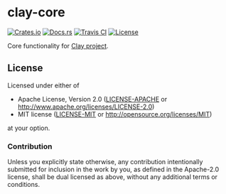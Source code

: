# clay-core

[![Crates.io][crates_badge]][crates]
[![Docs.rs][docs_badge]][docs]
[![Travis CI][travis_badge]][travis]
[![License][license_badge]][license]

[crates_badge]: https://img.shields.io/crates/v/clay-core.svg
[docs_badge]: https://docs.rs/clay-core/badge.svg
[travis_badge]: https://api.travis-ci.org/clay-rs/clay-core.svg?branch=master
[license_badge]: https://img.shields.io/crates/l/clay-core.svg

[crates]: https://crates.io/crates/clay-core
[docs]: https://docs.rs/clay-core
[travis]: https://travis-ci.org/clay-rs/clay-core
[license]: #license

Core functionality for [Clay project](https://clay-rs.github.io/).

## License

Licensed under either of

 * Apache License, Version 2.0 ([LICENSE-APACHE](LICENSE-APACHE) or http://www.apache.org/licenses/LICENSE-2.0)
 * MIT license ([LICENSE-MIT](LICENSE-MIT) or http://opensource.org/licenses/MIT)

at your option.

### Contribution

Unless you explicitly state otherwise, any contribution intentionally submitted
for inclusion in the work by you, as defined in the Apache-2.0 license, shall be dual licensed as above, without any
additional terms or conditions.
